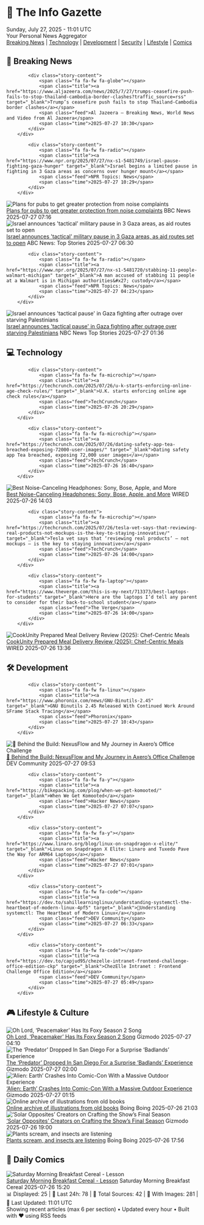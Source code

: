 <!-- Processing 54 RSS feeds at 2025-07-27 11:01:32 UTC -->
<!-- Processing: Garfield -->
<!-- Processing: Cyanide & Happiness -->
<!-- Processing: Questionable Content -->
<!-- Processing: Girl Genius -->
<!-- Processing: Dinosaur Comics -->
<!-- Processing: Al Jazeera Breaking News -->
<!-- Processing: NPR News -->
<!-- Processing: Associated Press Breaking -->
<!-- Processing: ABC News Breaking -->
<!-- Processing: NBC News Breaking -->
<!-- Processing: Guardian World News -->
<!-- Processing: Sky News World -->
<!-- Processing: The Verge -->
<!-- Processing: O'Reilly Radar -->
<!-- Processing: WIRED -->
<!-- Processing: Hacker News -->
<!-- Processing: Phoronix Linux News -->
<!-- Processing: It's FOSS -->
<!-- Processing: DistroWatch -->
<!-- Processing: Linux.com -->
<!-- Processing: Red Hat Blog -->
<!-- Processing: GitHub Blog -->
<!-- Processing: GitLab Blog -->
<!-- Processing: Coding Horror -->
<!-- Processing: The Pragmatic Engineer -->
<!-- Processing: Kotaku -->
<!-- Generated 5 new posts out of 26 feeds processed -->
<div class="newspaper-header">
    <h1 class="newspaper-title">📰 The Info Gazette</h1>
    <div class="newspaper-date">Sunday, July 27, 2025 - 11:01 UTC</div>
    <div class="newspaper-subtitle">Your Personal News Aggregator</div>
</div>

<div class="newspaper-nav">
    <a href="#breaking">Breaking News</a> |
    <a href="#tech">Technology</a> |
    <a href="#dev">Development</a> |
    <a href="#security">Security</a> |
    <a href="#lifestyle">Lifestyle</a> |
    <a href="#webcomics">Comics</a>
</div>

<div class="news-section breaking-news" id="breaking">
<h2 class="section-header">🚨 Breaking News</h2>
<div class="stories-container">
<div class="story">
            
            <div class="story-content">
                <span class="fa fa-fw fa-globe"></span>
                <span class="title"><a href="https://www.aljazeera.com/news/2025/7/27/trumps-ceasefire-push-fails-to-stop-thailand-cambodia-border-clashes?traffic_source=rss" target="_blank">Trump’s ceasefire push fails to stop Thailand-Cambodia border clashes</a></span>
                <span class="feed">Al Jazeera – Breaking News, World News and Video from Al Jazeera</span>
                <span class="time">2025-07-27 10:30</span>
            </div>
        </div>
<div class="story">
            
            <div class="story-content">
                <span class="fa fa-fw fa-radio"></span>
                <span class="title"><a href="https://www.npr.org/2025/07/27/nx-s1-5481749/israel-pause-fighting-gaza-hunger" target="_blank">Israel begins a limited pause in fighting in 3 Gaza areas as concerns over hunger mount</a></span>
                <span class="feed">NPR Topics: News</span>
                <span class="time">2025-07-27 10:29</span>
            </div>
        </div>
<div class="story">
            <img src="https://ichef.bbci.co.uk/ace/standard/240/cpsprodpb/ff59/live/c7d44e40-6a46-11f0-9878-a1f4f8230617.jpg" alt="Plans for pubs to get greater protection from noise complaints" class="story-image" loading="lazy" onerror="this.style.display='none'">
            <div class="story-content">
                <span class="fa fa-fw fa-flag"></span>
                <span class="title"><a href="https://www.bbc.com/news/articles/cwye5jx8y3go" target="_blank">Plans for pubs to get greater protection from noise complaints</a></span>
                <span class="feed">BBC News</span>
                <span class="time">2025-07-27 07:16</span>
            </div>
        </div>
<div class="story">
            <img src="https://s.abcnews.com/images/International/gaza-main_1753595866958_hpMain_4x3t_384.jpg" alt="Israel announces &#x27;tactical&#x27; military pause in 3 Gaza areas, as aid routes set to open" class="story-image" loading="lazy" onerror="this.style.display='none'">
            <div class="story-content">
                <span class="fa fa-fw fa-tv"></span>
                <span class="title"><a href="https://abcnews.go.com/International/israel-announces-tactical-military-pause-3-gaza-areas/story?id=124110895" target="_blank">Israel announces &#x27;tactical&#x27; military pause in 3 Gaza areas, as aid routes set to open</a></span>
                <span class="feed">ABC News: Top Stories</span>
                <span class="time">2025-07-27 06:30</span>
            </div>
        </div>
<div class="story">
            
            <div class="story-content">
                <span class="fa fa-fw fa-radio"></span>
                <span class="title"><a href="https://www.npr.org/2025/07/27/nx-s1-5481720/stabbing-11-people-walmart-michigan" target="_blank">A man accused of stabbing 11 people at a Walmart is in Michigan authorities&#x27; custody</a></span>
                <span class="feed">NPR Topics: News</span>
                <span class="time">2025-07-27 04:23</span>
            </div>
        </div>
<div class="story">
            <img src="https://media-cldnry.s-nbcnews.com/image/upload/t_fit_1500w/rockcms/2025-07/Gaza-food-5f3523.jpg" alt="Israel announces &#x27;tactical pause&#x27; in Gaza fighting after outrage over starving Palestinians" class="story-image" loading="lazy" onerror="this.style.display='none'">
            <div class="story-content">
                <span class="fa fa-fw fa-broadcast-tower"></span>
                <span class="title"><a href="https://www.nbcnews.com/world/middle-east/israels-military-says-airdrops-aid-will-begin-gaza-hunger-grows-rcna221296" target="_blank">Israel announces &#x27;tactical pause&#x27; in Gaza fighting after outrage over starving Palestinians</a></span>
                <span class="feed">NBC News Top Stories</span>
                <span class="time">2025-07-27 01:36</span>
            </div>
        </div>
</div>
</div>
<div class="news-section tech-news" id="tech">
<h2 class="section-header">💻 Technology</h2>
<div class="stories-container">
<div class="story">
            
            <div class="story-content">
                <span class="fa fa-fw fa-microchip"></span>
                <span class="title"><a href="https://techcrunch.com/2025/07/26/u-k-starts-enforcing-online-age-check-rules/" target="_blank">U.K. starts enforcing online age check rules</a></span>
                <span class="feed">TechCrunch</span>
                <span class="time">2025-07-26 20:29</span>
            </div>
        </div>
<div class="story">
            
            <div class="story-content">
                <span class="fa fa-fw fa-microchip"></span>
                <span class="title"><a href="https://techcrunch.com/2025/07/26/dating-safety-app-tea-breached-exposing-72000-user-images/" target="_blank">Dating safety app Tea breached, exposing 72,000 user images</a></span>
                <span class="feed">TechCrunch</span>
                <span class="time">2025-07-26 16:40</span>
            </div>
        </div>
<div class="story">
            <img src="https://media.wired.com/photos/688421c8d632f582759c6e56/master/pass/The%20Best%20Noise-Canceling%20Headphones.png" alt="Best Noise-Canceling Headphones: Sony, Bose, Apple, and More" class="story-image" loading="lazy" onerror="this.style.display='none'">
            <div class="story-content">
                <span class="fa fa-fw fa-bolt"></span>
                <span class="title"><a href="https://www.wired.com/gallery/best-noise-canceling-headphones/" target="_blank">Best Noise-Canceling Headphones: Sony, Bose, Apple, and More</a></span>
                <span class="feed">WIRED</span>
                <span class="time">2025-07-26 14:03</span>
            </div>
        </div>
<div class="story">
            
            <div class="story-content">
                <span class="fa fa-fw fa-microchip"></span>
                <span class="title"><a href="https://techcrunch.com/2025/07/26/tesla-vet-says-that-reviewing-real-products-not-mockups-is-the-key-to-staying-innovative/" target="_blank">Tesla vet says that ‘reviewing real products’ — not mockups — is the key to staying innovative</a></span>
                <span class="feed">TechCrunch</span>
                <span class="time">2025-07-26 14:00</span>
            </div>
        </div>
<div class="story">
            
            <div class="story-content">
                <span class="fa fa-fw fa-laptop"></span>
                <span class="title"><a href="https://www.theverge.com/this-is-my-next/713373/best-laptops-for-students" target="_blank">Here are the laptops I’d tell any parent to consider for their back-to-school student</a></span>
                <span class="feed">The Verge</span>
                <span class="time">2025-07-26 14:00</span>
            </div>
        </div>
<div class="story">
            <img src="https://media.wired.com/photos/688444d05a0da0f7516f91f9/master/pass/Review%20(2025)-%20CookUnity%20Prepared%20Meals.png" alt="CookUnity Prepared Meal Delivery Review (2025): Chef-Centric Meals" class="story-image" loading="lazy" onerror="this.style.display='none'">
            <div class="story-content">
                <span class="fa fa-fw fa-bolt"></span>
                <span class="title"><a href="https://www.wired.com/review/cookunity-prepared-meal-delivery/" target="_blank">CookUnity Prepared Meal Delivery Review (2025): Chef-Centric Meals</a></span>
                <span class="feed">WIRED</span>
                <span class="time">2025-07-26 13:36</span>
            </div>
        </div>
</div>
</div>
<div class="news-section dev-news" id="dev">
<h2 class="section-header">🛠️ Development</h2>
<div class="stories-container">
<div class="story">
            
            <div class="story-content">
                <span class="fa fa-fw fa-linux"></span>
                <span class="title"><a href="https://www.phoronix.com/news/GNU-Binutils-2.45" target="_blank">GNU Binutils 2.45 Released With Continued Work Around SFrame Stack Tracing</a></span>
                <span class="feed">Phoronix</span>
                <span class="time">2025-07-27 10:43</span>
            </div>
        </div>
<div class="story">
            <img src="https://media2.dev.to/dynamic/image/width=800%2Cheight=%2Cfit=scale-down%2Cgravity=auto%2Cformat=auto/https%3A%2F%2Fdev-to-uploads.s3.amazonaws.com%2Fuploads%2Farticles%2Fiha85815m4z5nolpenbg.png" alt="🧩 Behind the Build: NexusFlow and My Journey in Axero’s Office Challenge" class="story-image" loading="lazy" onerror="this.style.display='none'">
            <div class="story-content">
                <span class="fa fa-fw fa-code"></span>
                <span class="title"><a href="https://dev.to/mohamednizzad/behind-the-build-nexusflow-and-my-journey-in-axeros-office-challenge-5gnk" target="_blank">🧩 Behind the Build: NexusFlow and My Journey in Axero’s Office Challenge</a></span>
                <span class="feed">DEV Community</span>
                <span class="time">2025-07-27 09:53</span>
            </div>
        </div>
<div class="story">
            
            <div class="story-content">
                <span class="fa fa-fw fa-y"></span>
                <span class="title"><a href="https://bikepacking.com/plog/when-we-get-komooted/" target="_blank">When We Get Komooted</a></span>
                <span class="feed">Hacker News</span>
                <span class="time">2025-07-27 07:07</span>
            </div>
        </div>
<div class="story">
            
            <div class="story-content">
                <span class="fa fa-fw fa-y"></span>
                <span class="title"><a href="https://www.linaro.org/blog/linux-on-snapdragon-x-elite/" target="_blank">Linux on Snapdragon X Elite: Linaro and Tuxedo Pave the Way for ARM64 Laptops</a></span>
                <span class="feed">Hacker News</span>
                <span class="time">2025-07-27 07:01</span>
            </div>
        </div>
<div class="story">
            
            <div class="story-content">
                <span class="fa fa-fw fa-code"></span>
                <span class="title"><a href="https://dev.to/sahillearninglinux/understanding-systemctl-the-heartbeat-of-modern-linux-4pf5" target="_blank">🤖Understanding systemctl: The Heartbeat of Modern Linux</a></span>
                <span class="feed">DEV Community</span>
                <span class="time">2025-07-27 06:33</span>
            </div>
        </div>
<div class="story">
            
            <div class="story-content">
                <span class="fa fa-fw fa-code"></span>
                <span class="title"><a href="https://dev.to/capjud95/chezelle-intranet-frontend-challenge-office-edition-ckp" target="_blank">ChezElle Intranet : Frontend Challenge Office Edition</a></span>
                <span class="feed">DEV Community</span>
                <span class="time">2025-07-27 05:49</span>
            </div>
        </div>
</div>
</div>
<div class="news-section lifestyle-news" id="lifestyle">
<h2 class="section-header">🎮 Lifestyle & Culture</h2>
<div class="stories-container">
<div class="story">
            <img src="https://gizmodo.com/app/uploads/2025/07/peacemaker-s2sdcc.jpg" alt="Oh Lord, ‘Peacemaker’ Has Its Foxy Season 2 Song" class="story-image" loading="lazy" onerror="this.style.display='none'">
            <div class="story-content">
                <span class="fa fa-fw fa-computer"></span>
                <span class="title"><a href="https://gizmodo.com/peacemaker-season-2-song-sdcc-2000635182" target="_blank">Oh Lord, ‘Peacemaker’ Has Its Foxy Season 2 Song</a></span>
                <span class="feed">Gizmodo</span>
                <span class="time">2025-07-27 04:10</span>
            </div>
        </div>
<div class="story">
            <img src="https://gizmodo.com/app/uploads/2025/07/Predator-Badlands-Activation-SDCC.jpg" alt="The ‘Predator’ Dropped In San Diego For a Surprise ‘Badlands’ Experience" class="story-image" loading="lazy" onerror="this.style.display='none'">
            <div class="story-content">
                <span class="fa fa-fw fa-computer"></span>
                <span class="title"><a href="https://gizmodo.com/predator-badlands-experience-elle-fanning-sdcc-2025-2000634514" target="_blank">The ‘Predator’ Dropped In San Diego For a Surprise ‘Badlands’ Experience</a></span>
                <span class="feed">Gizmodo</span>
                <span class="time">2025-07-27 02:00</span>
            </div>
        </div>
<div class="story">
            <img src="https://gizmodo.com/app/uploads/2025/07/Alien-Earth-Activation-SDCC.jpg" alt="‘Alien: Earth’ Crashes Into Comic-Con With a Massive Outdoor Experience" class="story-image" loading="lazy" onerror="this.style.display='none'">
            <div class="story-content">
                <span class="fa fa-fw fa-computer"></span>
                <span class="title"><a href="https://gizmodo.com/alien-earth-activation-fx-sdcc-2025-2000634479" target="_blank">‘Alien: Earth’ Crashes Into Comic-Con With a Massive Outdoor Experience</a></span>
                <span class="feed">Gizmodo</span>
                <span class="time">2025-07-27 01:15</span>
            </div>
        </div>
<div class="story">
            <img src="https://i0.wp.com/boingboing.net/wp-content/uploads/2025/07/thar-goat-wolf-1200.jpg?fit=1200%2C858&amp;quality=60&amp;ssl=1" alt="Online archive of illustrations from old books" class="story-image" loading="lazy" onerror="this.style.display='none'">
            <div class="story-content">
                <span class="fa fa-fw fa-arrow-right"></span>
                <span class="title"><a href="https://boingboing.net/2025/07/26/online-archive-of-illustrations-from-old-books.html" target="_blank">Online archive of illustrations from old books</a></span>
                <span class="feed">Boing Boing</span>
                <span class="time">2025-07-26 21:03</span>
            </div>
        </div>
<div class="story">
            <img src="https://gizmodo.com/app/uploads/2025/07/solarpanel.jpg" alt="‘Solar Opposites’ Creators on Crafting the Show’s Final Season" class="story-image" loading="lazy" onerror="this.style.display='none'">
            <div class="story-content">
                <span class="fa fa-fw fa-computer"></span>
                <span class="title"><a href="https://gizmodo.com/sdcc-2025-solar-opposites-panel-recap-final-season-2000634954" target="_blank">‘Solar Opposites’ Creators on Crafting the Show’s Final Season</a></span>
                <span class="feed">Gizmodo</span>
                <span class="time">2025-07-26 19:00</span>
            </div>
        </div>
<div class="story">
            <img src="https://i0.wp.com/boingboing.net/wp-content/uploads/2025/01/insects.jpg?fit=1200%2C810&amp;quality=60&amp;ssl=1" alt="Plants scream, and insects are listening" class="story-image" loading="lazy" onerror="this.style.display='none'">
            <div class="story-content">
                <span class="fa fa-fw fa-arrow-right"></span>
                <span class="title"><a href="https://boingboing.net/2025/07/26/plants-scream-and-insects-are-listening.html" target="_blank">Plants scream, and insects are listening</a></span>
                <span class="feed">Boing Boing</span>
                <span class="time">2025-07-26 17:56</span>
            </div>
        </div>
</div>
</div>
<div class="news-section webcomics-section" id="webcomics">
<h2 class="section-header">🎨 Daily Comics</h2>
<div class="stories-container">
<div class="story">
            <img src="https://www.smbc-comics.com/comics/1753229703-20250727.png" alt="Saturday Morning Breakfast Cereal - Lesson" class="story-image" loading="lazy" onerror="this.style.display='none'">
            <div class="story-content">
                <span class="fa fa-fw fa-smile"></span>
                <span class="title"><a href="https://www.smbc-comics.com/comic/lesson" target="_blank">Saturday Morning Breakfast Cereal - Lesson</a></span>
                <span class="feed">Saturday Morning Breakfast Cereal</span>
                <span class="time">2025-07-26 15:20</span>
            </div>
        </div>
</div>
</div>

<div class="newspaper-footer">
    <div class="stats">
        📊 Displayed: 25 | 📅 Last 24h: 78 | 📡 Total Sources: 42 | 📸 With Images: 281 |
        🔄 Last Updated: 11:01 UTC
    </div>
    <div class="footer-note">
        Showing recent articles (max 6 per section) • Updated every hour • Built with ❤️ using RSS feeds
    </div>
</div>
